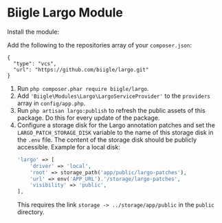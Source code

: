 # Biigle Largo Module

Install the module:

Add the following to the repositories array of your `composer.json`:
```
{
  "type": "vcs",
  "url": "https://github.com/biigle/largo.git"
}
```

1. Run `php composer.phar require biigle/largo`.
2. Add `'Biigle\Modules\Largo\LargoServiceProvider'` to the `providers` array in `config/app.php`.
3. Run `php artisan largo:publish` to refresh the public assets of this package. Do this for every update of the package.
4. Configure a storage disk for the Largo annotation patches and set the `LARGO_PATCH_STORAGE_DISK` variable to the name of this storage disk in the `.env` file. The content of the storage disk should be publicly accessible. Example for a local disk:
    ```php
    'largo' => [
        'driver' => 'local',
        'root' => storage_path('app/public/largo-patches'),
        'url' => env('APP_URL').'/storage/largo-patches',
        'visibility' => 'public',
    ],
    ```
    This requires the link `storage -> ../storage/app/public` in the `public` directory.
